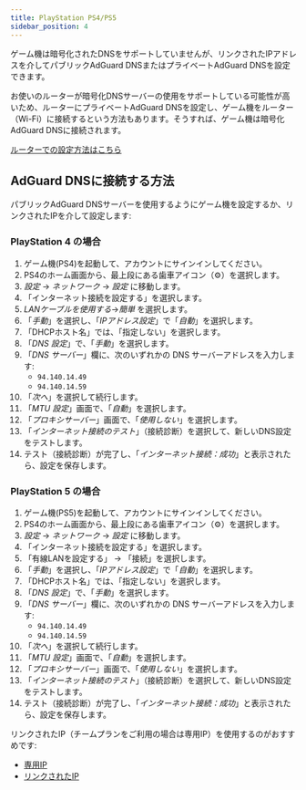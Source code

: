 ```yaml
---
title: PlayStation PS4/PS5
sidebar_position: 4
---
```


ゲーム機は暗号化されたDNSをサポートしていませんが、リンクされたIPアドレスを介してパブリックAdGuard DNSまたはプライベートAdGuard DNSを設定できます。

お使いのルーターが暗号化DNSサーバーの使用をサポートしている可能性が高いため、ルーターにプライベートAdGuard DNSを設定し、ゲーム機をルーター（Wi-Fi）に接続するという方法もあります。そうすれば、ゲーム機は暗号化AdGuard DNSに接続されます。

[ルーターでの設定方法はこちら](/private-dns/connect-devices/routers/routers.md)

## AdGuard DNSに接続する方法

パブリックAdGuard DNSサーバーを使用するようにゲーム機を設定するか、リンクされたIPを介して設定します:

### PlayStation 4 の場合

1. ゲーム機(PS4)を起動して、アカウントにサインインしてください。
2. PS4のホーム画面から、最上段にある歯車アイコン（⚙）を選択します。
3. _設定_ → _ネットワーク_ → _設定_ に移動します。
4. 「インターネット接続を設定する」を選択します。
5. _LANケーブルを使用する_→_簡単_ を選択します。
6. 「_手動_」を選択し、「_IPアドレス設定_」で「_自動_」を選択します。
7. 「DHCPホスト名」では、「指定しない」を選択します。
8. 「_DNS 設定_」で、「_手動_」を選択します。
9. 「_DNS サーバー_」欄に、次のいずれかの DNS サーバーアドレスを入力します:
    - `94.140.14.49`
    - `94.140.14.59`
10. 「_次へ_」を選択して続行します。
11. 「_MTU 設定_」画面で、「_自動_」を選択します。
12. 「_プロキシサーバー_」画面で、「_使用しない_」を選択します。
13. 「_インターネット接続のテスト_」（接続診断）を選択して、新しいDNS設定をテストします。
14. テスト（接続診断）が完了し、「_インターネット接続：成功_」と表示されたら、設定を保存します。

### PlayStation 5 の場合

1. ゲーム機(PS5)を起動して、アカウントにサインインしてください。
2. PS4のホーム画面から、最上段にある歯車アイコン（⚙）を選択します。
3. _設定_ → _ネットワーク_ → _設定_ に移動します。
4. 「インターネット接続を設定する」を選択します。
5. 「有線LANを設定する」 → 「接続」を選択します。
6. 「_手動_」を選択し、「_IPアドレス設定_」で「_自動_」を選択します。
7. 「DHCPホスト名」では、「指定しない」を選択します。
8. 「_DNS 設定_」で、「_手動_」を選択します。
9. 「_DNS サーバー_」欄に、次のいずれかの DNS サーバーアドレスを入力します:
    - `94.140.14.49`
    - `94.140.14.59`
10. 「_次へ_」を選択して続行します。
11. 「_MTU 設定_」画面で、「_自動_」を選択します。
12. 「_プロキシサーバー_」画面で、「_使用しない_」を選択します。
13. 「_インターネット接続のテスト_」（接続診断）を選択して、新しいDNS設定をテストします。
14. テスト（接続診断）が完了し、「_インターネット接続：成功_」と表示されたら、設定を保存します。

リンクされたIP（チームプランをご利用の場合は専用IP）を使用するのがおすすめです:

- [専用IP](/private-dns/connect-devices/other-options/dedicated-ip.md)
- [リンクされたIP](/private-dns/connect-devices/other-options/linked-ip.md)
